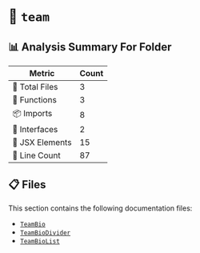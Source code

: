 # 📁 `team`

## 📊 Analysis Summary For Folder

| Metric | Count |
|--------|-------|
| 📁 Total Files | 3 |
| 🔧 Functions | 3 |
| 📦 Imports | 8 |
| 📐 Interfaces | 2 |
| 💠 JSX Elements | 15 |
| 🔢 Line Count | 87 |


## 📋 Files

This section contains the following documentation files:

- [`TeamBio`](./TeamBio.md)
- [`TeamBioDivider`](./TeamBioDivider.md)
- [`TeamBioList`](./TeamBioList.md)